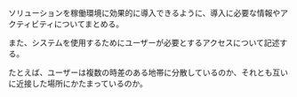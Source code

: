 ソリューションを稼働環境に効果的に導入できるように、導入に必要な情報やアクティビティについてまとめる。

また、システムを使用するためにユーザーが必要とするアクセスについて記述する。

たとえば、ユーザーは複数の時差のある地帯に分散しているのか、それとも互いに近接した場所にかたまっているのか。
